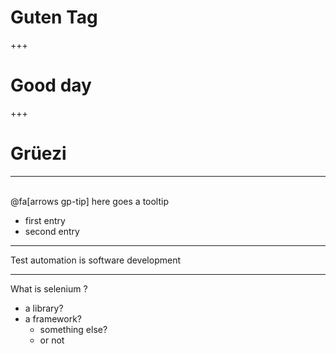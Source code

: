 # Guten Tag 

+++ 

# Good day 

+++

# Grüezi 

--- 

<br>
@fa[arrows gp-tip] here goes a tooltip

- first entry 
- second entry 

---

Test automation is software development

--- 

What is selenium ? 
* a library? 
* a framework? 
  * something else? 
  * or not 